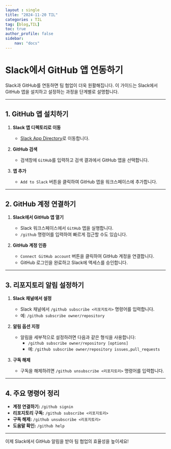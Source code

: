 ```yaml
---
layout : single
title: "2024-11-20 TIL"
categories : TIL
tag: [blog,TIL]
toc: true
author_profile: false
sidebar:
    nav: "docs"
---
```


# Slack에서 GitHub 앱 연동하기

Slack과 GitHub를 연동하면 팀 협업이 더욱 원활해집니다. 이 가이드는 Slack에서 GitHub 앱을 설치하고 설정하는 과정을 단계별로 설명합니다.

---

## 1. GitHub 앱 설치하기

1. **Slack 앱 디렉토리로 이동**
   - [Slack App Directory](https://slack.com/apps)로 이동합니다.
   
2. **GitHub 검색**
   - 검색창에 `GitHub`를 입력하고 검색 결과에서 GitHub 앱을 선택합니다.

3. **앱 추가**
   - `Add to Slack` 버튼을 클릭하여 GitHub 앱을 워크스페이스에 추가합니다.

---

## 2. GitHub 계정 연결하기

1. **Slack에서 GitHub 앱 열기**
   - Slack 워크스페이스에서 `GitHub` 앱을 실행합니다.
   - `/github` 명령어를 입력하여 빠르게 접근할 수도 있습니다.

2. **GitHub 계정 인증**
   - `Connect GitHub account` 버튼을 클릭하여 GitHub 계정을 연결합니다.
   - GitHub 로그인을 완료하고 Slack에 액세스를 승인합니다.

---

## 3. 리포지토리 알림 설정하기

1. **Slack 채널에서 설정**
   - Slack 채널에서 `/github subscribe <리포지토리>` 명령어를 입력합니다.
   - 예: `/github subscribe owner/repository`

2. **알림 옵션 지정**
   - 알림을 세부적으로 설정하려면 다음과 같은 형식을 사용합니다:
     - `/github subscribe owner/repository [options]`
     - 예: `/github subscribe owner/repository issues,pull_requests`

3. **구독 해제**
   - 구독을 해제하려면 `/github unsubscribe <리포지토리>` 명령어를 입력합니다.

---

## 4. 주요 명령어 정리

- **계정 연결하기:** `/github signin`
- **리포지토리 구독:** `/github subscribe <리포지토리>`
- **구독 해제:** `/github unsubscribe <리포지토리>`
- **도움말 확인:** `/github help`

---

이제 Slack에서 GitHub 알림을 받아 팀 협업의 효율성을 높이세요!
